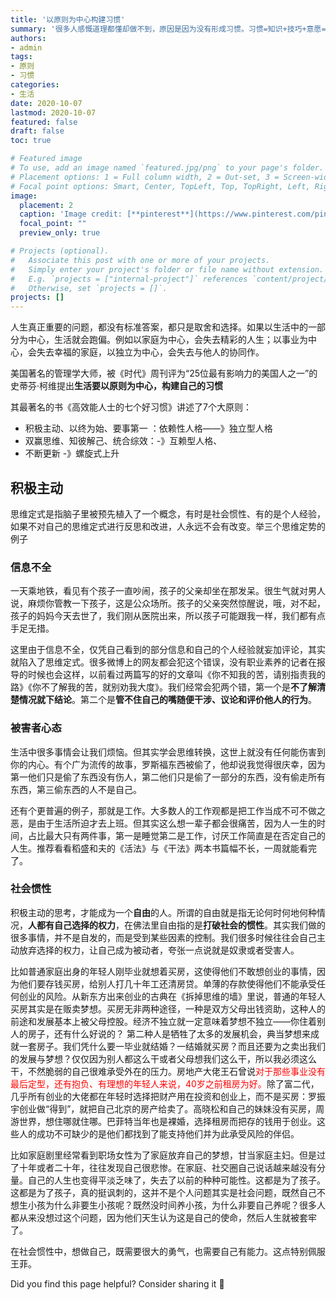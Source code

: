 ```yaml
---
title: '以原则为中心构建习惯'
summary: '很多人感慨道理都懂却做不到，原因是因为没有形成习惯。习惯=知识+技巧+意愿=我知道怎么做+我会做+我想做。先明确原则，然后形成习惯，建立肌肉反应'
authors:
- admin
tags:
- 原则
- 习惯
categories:
- 生活
date: 2020-10-07
lastmod: 2020-10-07
featured: false
draft: false
toc: true

# Featured image
# To use, add an image named `featured.jpg/png` to your page's folder.
# Placement options: 1 = Full column width, 2 = Out-set, 3 = Screen-width
# Focal point options: Smart, Center, TopLeft, Top, TopRight, Left, Right, BottomLeft, Bottom, BottomRight
image:
  placement: 2
  caption: 'Image credit: [**pinterest**](https://www.pinterest.com/pin/353321533266266830/)'
  focal_point: ""
  preview_only: true

# Projects (optional).
#   Associate this post with one or more of your projects.
#   Simply enter your project's folder or file name without extension.
#   E.g. `projects = ["internal-project"]` references `content/project/deep-learning/index.md`.
#   Otherwise, set `projects = []`.
projects: []
---
```

人生真正重要的问题，都没有标准答案，都只是取舍和选择。如果以生活中的一部分为中心，生活就会跑偏。例如以家庭为中心，会失去精彩的人生；以事业为中心，会失去幸福的家庭，以独立为中心，会失去与他人的协同作。

美国著名的管理学大师，被《时代》周刊评为“25位最有影响力的美国人之一”的史蒂芬·柯维提出**生活要以原则为中心，构建自己的习惯**

其最著名的书《高效能人士的七个好习惯》讲述了7个大原则：
- 积极主动、以终为始、要事第一 ：依赖性人格——》独立型人格
- 双赢思维、知彼解己、统合综效：-》互赖型人格、
- 不断更新 -》螺旋式上升


## 积极主动
思维定式是指脑子里被预先植入了一个概念，有时是社会惯性、有的是个人经验，如果不对自己的思维定式进行反思和改进，人永远不会有改变。举三个思维定势的例子
### 信息不全
一天乘地铁，看见有个孩子一直吵闹，孩子的父亲却坐在那发呆。很生气就对男人说，麻烦你管教一下孩子，这是公众场所。孩子的父亲突然惊醒说，哦，对不起，孩子的妈妈今天去世了，我们刚从医院出来，所以孩子可能跟我一样，我们都有点手足无措。
    
这里由于信息不全，仅凭自己看到的部分信息和自己的个人经验就妄加评论，其实就陷入了思维定式。很多微博上的网友都会犯这个错误，没有职业素养的记者在报导的时候也会这样，以前看过两篇写的好的文章叫《你不知我的苦，请别指责我的路》《你不了解我的苦，就别劝我大度》。我们经常会犯两个错，第一个是**不了解清楚情况就下结论**。第二个是**管不住自己的嘴随便干涉、议论和评价他人的行为**。

### 被害者心态
生活中很多事情会让我们烦恼。但其实学会思维转换，这世上就没有任何能伤害到你的内心。有个广为流传的故事，罗斯福东西被偷了，他却说我觉得很庆幸，因为第一他们只是偷了东西没有伤人，第二他们只是偷了一部分的东西，没有偷走所有东西，第三偷东西的人不是自己。

还有个更普遍的例子，那就是工作。大多数人的工作观都是把工作当成不可不做之恶，是由于生活所迫才去上班。但其实这么想一辈子都会很痛苦，因为人一生的时间，占比最大只有两件事，第一是睡觉第二是工作，讨厌工作简直是在否定自己的人生。推荐看看稻盛和夫的《活法》与《干法》两本书篇幅不长，一周就能看完了。

### 社会惯性
积极主动的思考，才能成为一个**自由**的人。所谓的自由就是指无论何时何地何种情况，**人都有自己选择的权力**，在佛法里自由指的是**打破社会的惯性**。其实我们做的很多事情，并不是自发的，而是受到某些因素的控制。我们很多时候往往会自己主动放弃选择的权力，让自己成为被动者，夸张一点说就是奴隶或者受害人。

比如普通家庭出身的年轻人刚毕业就想着买房，这使得他们不敢想创业的事情，因为他们要存钱买房，给别人打几十年工还清房贷。单薄的存款使得他们不能承受任何创业的风险。从新东方出来创业的古典在《拆掉思维的墙》里说，普通的年轻人买房其实是在贩卖梦想。买房无非两种途径，一种是双方父母出钱资助，这种人的前途和发展基本上被父母控股。经济不独立就一定意味着梦想不独立——你住着别人的房子，还有什么好说的？ 第二种人是牺牲了太多的发展机会，典当梦想来成就一套房子。我们凭什么要一毕业就结婚？一结婚就买房？而且还要为之卖出我们的发展与梦想？仅仅因为别人都这么干或者父母想我们这么干，所以我必须这么干，不然脆弱的自己很难承受外在的压力。房地产大佬王石曾说<font color=red>对于那些事业没有最后定型，还有抱负、有理想的年轻人来说，40岁之前租房为好。</font>除了富二代，几乎所有创业的大佬都在年轻时选择把财产用在投资和创业上，而不是买房：罗振宇创业做“得到”，就把自己北京的房产给卖了。高晓松和自己的妹妹没有买房，周游世界，想住哪就住哪。巴菲特当年也是裸婚，选择租房而把存的钱用于创业。这些人的成功不可缺少的是他们都找到了能支持他们并为此承受风险的伴侣。

比如家庭剧里经常看到职场女性为了家庭放弃自己的梦想，甘当家庭主妇。但是过了十年或者二十年，往往发现自己很悲惨。在家庭、社交圈自己说话越来越没有分量。自己的人生也变得平淡乏味了，失去了以前的种种可能性。这都是为了孩子。这都是为了孩子，真的挺讽刺的，这并不是个人问题其实是社会问题，既然自己不想生小孩为什么非要生小孩呢？既然没时间养小孩，为什么非要自己养呢？很多人都从来没想过这个问题，因为他们天生认为这是自己的使命，然后人生就被套牢了。

在社会惯性中，想做自己，既需要很大的勇气，也需要自己有能力。这点特别佩服王菲。

Did you find this page helpful? Consider sharing it 🙌

